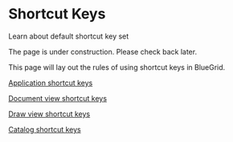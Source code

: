 # Shortcut Keys
<card-summary>Learn about default shortcut key set</card-summary>

The page is under construction. Please check back later.

This page will lay out the rules of using shortcut keys in BlueGrid.



<a href="Application-shortcuts.md">Application shortcut keys</a>

<a href="Document-view-shortcuts.md">Document view shortcut keys</a>

<a href="Draw-view-shortcuts.md">Draw view shortcut keys</a>

<a href="Catalog-view-shortcuts.md">Catalog shortcut keys</a>